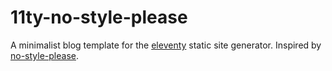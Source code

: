 # 11ty-no-style-please
A minimalist blog template for the [eleventy](https://www.11ty.dev/) static site generator. Inspired by [no-style-please](https://github.com/riggraz/no-style-please).
